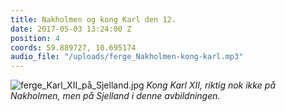```yaml
---
title: Nakholmen og kong Karl den 12.
date: 2017-05-03 13:24:00 Z
position: 4
coords: 59.889727, 10.695174
audio_file: "/uploads/ferge_Nakholmen-kong-karl.mp3"
---
```


![ferge_Karl_XII_på_Sjelland.jpg](/uploads/ferge_Karl_XII_pa%CC%8A_Sjelland.jpg)
*Kong Karl XII, riktig nok ikke på Nakholmen, men på Sjelland i denne avbildningen.*